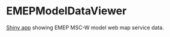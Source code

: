 # EMEPModelDataViewer
[Shiny app](https://andschmitz.shinyapps.io/EMEPModelDataViewer/) showing EMEP MSC-W model web map service data.




